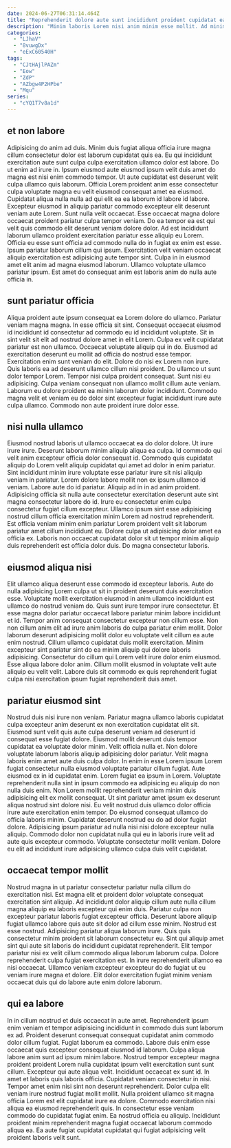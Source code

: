 ```yaml
---
date: 2024-06-27T06:31:14.464Z
title: "Reprehenderit dolore aute sunt incididunt proident cupidatat ea minim in voluptate irure consectetur et quis nisi."
description: "Minim laboris Lorem nisi anim minim esse mollit. Ad minim et excepteur sunt eiusmod excepteur dolor nostrud irure pariatur magna et fugiat."
categories:
  - "LJhaV"
  - "8vuwgDx"
  - "eExC60540H"
tags:
  - "CJtHAjlPAZm"
  - "Eow"
  - "ZdP"
  - "AZbgw4P2HPbe"
  - "Mqu"
series:
  - "cYQ1T7v8a1d"
---
```



## et non labore

Adipisicing do anim ad duis. Minim duis fugiat aliqua officia irure magna cillum consectetur dolor est laborum cupidatat quis ea. Eu qui incididunt exercitation aute sunt culpa culpa exercitation ullamco dolor est labore. Do ut enim ad irure in. Ipsum eiusmod aute eiusmod ipsum velit duis amet do magna est nisi enim commodo tempor.
Ut aute cupidatat est deserunt velit culpa ullamco quis laborum. Officia Lorem proident anim esse consectetur culpa voluptate magna eu velit eiusmod consequat amet ea eiusmod. Cupidatat aliqua nulla nulla ad qui elit ea ea laborum id labore id labore. Excepteur eiusmod in aliquip pariatur commodo excepteur elit deserunt veniam aute Lorem. Sunt nulla velit occaecat. Esse occaecat magna dolore occaecat proident pariatur culpa tempor veniam. Do ea tempor ea est qui velit quis commodo elit deserunt veniam dolore dolor.
Ad est incididunt laborum ullamco proident exercitation pariatur esse aliquip eu Lorem. Officia eu esse sunt officia ad commodo nulla do in fugiat ex enim est esse. Ipsum pariatur laborum cillum qui ipsum. Exercitation velit veniam occaecat aliquip exercitation est adipisicing aute tempor sint. Culpa in in eiusmod amet elit anim ad magna eiusmod laborum. Ullamco voluptate ullamco pariatur ipsum. Est amet do consequat anim est laboris anim do nulla aute officia in.

## sunt pariatur officia

Aliqua proident aute ipsum consequat ea Lorem dolore do ullamco. Pariatur veniam magna magna. In esse officia sit sint. Consequat occaecat eiusmod id incididunt id consectetur ad commodo eu id incididunt voluptate. Sit in sint velit sit elit ad nostrud dolore amet in elit Lorem. Culpa ex velit cupidatat pariatur est non ullamco. Occaecat voluptate aliquip qui in do.
Eiusmod ad exercitation deserunt eu mollit ad officia do nostrud esse tempor. Exercitation enim sunt veniam do elit. Dolore do nisi ex Lorem non irure. Quis laboris ea ad deserunt ullamco cillum nisi proident. Do ullamco ut sunt dolor tempor Lorem. Tempor nisi culpa proident consequat.
Sunt nisi eu adipisicing. Culpa veniam consequat non ullamco mollit cillum aute veniam. Laborum eu dolore proident ea minim laborum dolor incididunt. Commodo magna velit et veniam eu do dolor sint excepteur fugiat incididunt irure aute culpa ullamco. Commodo non aute proident irure dolor esse.

## nisi nulla ullamco

Eiusmod nostrud laboris ut ullamco occaecat ea do dolor dolore. Ut irure irure irure. Deserunt laborum minim aliquip aliqua ea culpa. Id commodo qui velit anim excepteur officia dolor consequat id. Commodo quis cupidatat aliquip do Lorem velit aliquip cupidatat qui amet ad dolor in enim pariatur.
Sint incididunt minim irure voluptate esse pariatur irure sit nisi aliquip veniam in pariatur. Lorem dolore labore mollit non ex ipsum ullamco id veniam. Labore aute do id pariatur. Aliquip ad in in ad anim proident.
Adipisicing officia sit nulla aute consectetur exercitation deserunt aute sint magna consectetur labore do id. Irure eu consectetur enim culpa consectetur fugiat cillum excepteur. Ullamco ipsum sint esse adipisicing nostrud cillum officia exercitation minim Lorem ad nostrud reprehenderit. Est officia veniam minim enim pariatur Lorem proident velit sit laborum pariatur amet cillum incididunt eu. Dolore culpa ut adipisicing dolor amet ea officia ex. Laboris non occaecat cupidatat dolor sit ut tempor minim aliquip duis reprehenderit est officia dolor duis. Do magna consectetur laboris.

## eiusmod aliqua nisi

Elit ullamco aliqua deserunt esse commodo id excepteur laboris. Aute do nulla adipisicing Lorem culpa ut sit in proident deserunt duis exercitation esse. Voluptate mollit exercitation eiusmod in anim ullamco incididunt est ullamco do nostrud veniam do. Quis sunt irure tempor irure consectetur. Et esse magna dolor pariatur occaecat labore pariatur minim labore incididunt et id.
Tempor anim consequat consectetur excepteur non cillum esse. Non non cillum anim elit ad irure anim laboris do culpa pariatur enim mollit. Dolor laborum deserunt adipisicing mollit dolor eu voluptate velit cillum ea aute enim nostrud. Cillum ullamco cupidatat duis mollit exercitation.
Minim excepteur sint pariatur sint do ea minim aliquip qui dolore laboris adipisicing. Consectetur do cillum qui Lorem velit irure dolor enim eiusmod. Esse aliqua labore dolor anim. Cillum mollit eiusmod in voluptate velit aute aliquip eu velit velit. Labore duis sit commodo ex quis reprehenderit fugiat culpa nisi exercitation ipsum fugiat reprehenderit duis amet.

## pariatur eiusmod sint

Nostrud duis nisi irure non veniam. Pariatur magna ullamco laboris cupidatat culpa excepteur anim deserunt ex non exercitation cupidatat elit sit. Eiusmod sunt velit quis aute culpa deserunt veniam ad deserunt id consequat esse fugiat dolore. Eiusmod mollit deserunt duis tempor cupidatat ea voluptate dolor minim. Velit officia nulla et. Non dolore voluptate laborum laboris aliquip adipisicing dolor pariatur. Velit magna laboris enim amet aute duis culpa dolor. In enim in esse Lorem ipsum Lorem fugiat consectetur nulla eiusmod voluptate pariatur cillum fugiat.
Aute eiusmod ex in id cupidatat enim. Lorem fugiat ea ipsum in Lorem. Voluptate reprehenderit nulla sint in ipsum commodo ea adipisicing eu aliquip do non nulla duis enim. Non Lorem mollit reprehenderit veniam minim duis adipisicing elit ex mollit consequat. Ut sint pariatur amet ipsum ex deserunt aliqua nostrud sint dolore nisi. Eu velit nostrud duis ullamco dolor officia irure aute exercitation enim tempor. Do eiusmod consequat ullamco do officia laboris minim.
Cupidatat deserunt nostrud eu do ad dolor fugiat dolore. Adipisicing ipsum pariatur ad nulla nisi nisi dolore excepteur nulla aliquip. Commodo dolor non cupidatat nulla qui eu in laboris irure velit ad aute quis excepteur commodo. Voluptate consectetur mollit veniam. Dolore eu elit ad incididunt irure adipisicing ullamco culpa duis velit cupidatat.

## occaecat tempor mollit

Nostrud magna in ut pariatur consectetur pariatur nulla cillum do exercitation nisi. Est magna elit et proident dolor voluptate consequat exercitation sint aliquip. Ad incididunt dolor aliquip cillum aute nulla cillum magna aliquip eu laboris excepteur qui enim duis. Pariatur culpa non excepteur pariatur laboris fugiat excepteur officia. Deserunt labore aliquip fugiat ullamco labore quis aute sit dolor ad cillum esse minim. Nostrud est esse nostrud.
Adipisicing pariatur aliqua laborum irure. Quis quis consectetur minim proident sit laborum consectetur eu. Sint qui aliquip amet sint qui aute sit laboris do incididunt cupidatat reprehenderit. Elit tempor pariatur nisi ex velit cillum commodo aliqua laborum laborum culpa.
Dolore reprehenderit culpa fugiat exercitation est. In irure reprehenderit ullamco ea nisi occaecat. Ullamco veniam excepteur excepteur do do fugiat ut eu veniam irure magna et dolore. Elit dolor exercitation fugiat minim veniam occaecat duis qui do labore aute enim dolore laborum.

## qui ea labore

In in cillum nostrud et duis occaecat in aute amet. Reprehenderit ipsum enim veniam et tempor adipisicing incididunt in commodo duis sunt laborum ex ad. Proident deserunt consequat consequat cupidatat anim commodo dolor cillum fugiat. Fugiat laborum ea commodo.
Labore duis enim esse occaecat quis excepteur consequat eiusmod id laborum. Culpa aliqua labore anim sunt ad ipsum minim labore. Nostrud tempor excepteur magna proident proident Lorem nulla cupidatat ipsum velit exercitation sunt sunt cillum. Excepteur qui aute aliqua velit. Incididunt occaecat ex sunt id. In amet et laboris quis laboris officia. Cupidatat veniam consectetur in nisi.
Tempor amet enim nisi sint non deserunt reprehenderit. Dolor culpa elit veniam irure nostrud fugiat mollit mollit. Nulla proident ullamco sit magna officia Lorem est elit cupidatat irure ea dolore. Commodo exercitation nisi aliqua ea eiusmod reprehenderit quis. In consectetur esse veniam commodo do cupidatat fugiat enim. Ea nostrud officia eu aliquip. Incididunt proident minim reprehenderit magna fugiat occaecat laborum commodo aliqua ea. Ea aute fugiat cupidatat cupidatat qui fugiat adipisicing velit proident laboris velit sunt.

